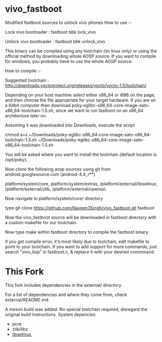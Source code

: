 # vivo_fastboot
Modified fastboot sources to unlock vivo phones
How to use :-

Lock vivo bootloader   :  fastboot bbk lock_vivo 

Unlock vivo bootloader :  fastboot bbk unlock_vivo

This binary can be compiled using any toolchain (on linux only) or using the official method by downloading whole AOSP source.
If you want to compile for windows, you probably have to use the whole AOSP source.

How to compile :-

Suggested toolchain : http://downloads.yoctoproject.org/releases/yocto/yocto-1.5/toolchain/

Depending on your host machine select either x86_64 or i686 on the page, and then choose the file appropriate for your target hardware. If you are on a 64bit computer then download poky-eglibc-x86_64-core-image-sato-x86_64-toolchain-1.5.sh, since we want to run  fastboot on an x86_64 architecture later on.

Assuming it was downloaded into Downloads, execute the script

   chmod a+x ~/Downloads/poky-eglibc-x86_64-core-image-sato-x86_64-toolchain-1.5.sh ~/Downloads/poky-eglibc-x86_64-core-image-sato-x86_64-toolchain-1.5.sh

You will be asked where you want to install the toolchain (default location is /opt/poky).

Now clone the following aosp sources using git from android.googlesource.com (android-4.4_r**)

platform/system/core, platform/system/extras, /platform/external/libselinux, /platform/external/zlib, /platform/external/openssl. 

Now navigate to platform/system/core/ directory 

type git clone https://github.com/Naveen3Singh/vivo_fastboot.git fastboot

Now the vivo_fastboot source will be downloaded in fastboot directory with a custom makefile for our toolchain.

Now type make within fastboot directory to compile the fastboot binary.

if you get compile error, it's most likely due to toolchain, edit makefile to point to your toolchain.
If you want to add support for more commands, just search "vivo_bsp" in fastboot.c, & replace it with your desired commmand.

# This Fork

This fork includes dependencies in the external/ directory.

For a list of dependencies and where they come from, check external/README.md.

A meson.build was added. No special toolchain required, disregard the original build instructions. System depencies:

* pcre
* zlib/libz
* [libselinux](https://github.com/SELinuxProject/selinux),
